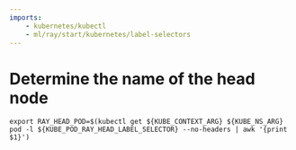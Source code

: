 ```yaml
---
imports:
    - kubernetes/kubectl
    - ml/ray/start/kubernetes/label-selectors
---
```


# Determine the name of the head node

```shell
export RAY_HEAD_POD=$(kubectl get ${KUBE_CONTEXT_ARG} ${KUBE_NS_ARG} pod -l ${KUBE_POD_RAY_HEAD_LABEL_SELECTOR} --no-headers | awk '{print $1}')
```
